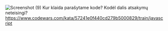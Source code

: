 ![Screenshot (9)](https://github.com/front-end-by-rimantas/50-grupe-klausimai/assets/167984972/0542ab21-d6b0-4cc1-88e3-aa625e0edf9d)
Kur klaida parašytame kode? Kodėl dalis atsakymų neteisingi?
https://www.codewars.com/kata/57241e0f440cd279b5000829/train/javascript
